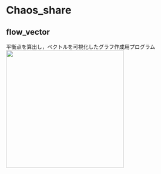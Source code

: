 # Chaos_share
## flow_vector
平衡点を算出し，ベクトルを可視化したグラフ作成用プログラム
<img src="https://user-images.githubusercontent.com/49547067/93186939-2c541480-f77a-11ea-9866-2e4c2249e318.jpg" width="320px">
